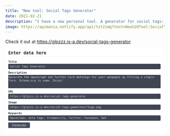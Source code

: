 ```yaml
---
title: "New tool: Social Tags Generator"
date: 2021-02-21
description: "I have a new personal tool. A generator for social tags: OpenGraph and Twitter Cards. Hope you also find it useful."
image: https://apimania.netlify.app/api/txt2img?text=New%20Tool:Social%20Tags%20Generator&font=Titillium%20Web&format=4:3
---
```


Check it out at <https://glpzzz.is-a.dev/social-tags-generator>

<a href="https://glpzzz.is-a.dev/social-tags-generator">
    <img src="/assets/2021-04-12-social-tags-generator.png" alt="glpzzz's Social Tags Generator">
</a>

